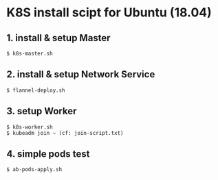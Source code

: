# K8S install scipt for Ubuntu (18.04)

## 1. install & setup Master
    $ k8s-master.sh
    
## 2. install & setup Network Service
    $ flannel-deploy.sh

## 3. setup Worker
    $ k8s-worker.sh
    $ kubeadm join ~ (cf: join-script.txt)

## 4. simple pods test
    $ ab-pods-apply.sh
